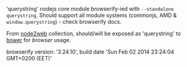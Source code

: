 'querystring' nodejs core module browserify-ied with `--standalone querystring`. Should support all module systems (commonjs, AMD & `window.querystring`) - check browserify docs.

From [node2web](http://github.com/anodynos/node2web) collection,
should/will be exposed as 'querystring' to [bower](http://bower.io) for *browser* usage.

browserify version: '3.24.10', build date 'Sun Feb 02 2014 23:24:04 GMT+0200 (EET)'